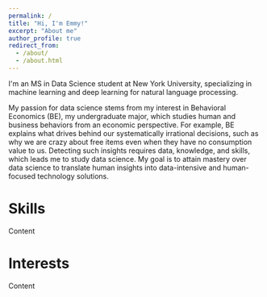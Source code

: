 ```yaml
---
permalink: /
title: "Hi, I'm Emmy!"
excerpt: "About me"
author_profile: true
redirect_from: 
  - /about/
  - /about.html
---
```

I'm an MS in Data Science student at New York University, specializing in machine learning and deep learning for natural language processing. 

My passion for data science stems from my interest in Behavioral Economics (BE), my undergraduate major, which studies human and business behaviors from an economic perspective. For example, BE explains what drives behind our systematically irrational decisions, such as why we are crazy about free items even when they have no consumption value to us. Detecting such insights requires data, knowledge, and skills, which leads me to study data science. My goal is to attain mastery over data science to translate human insights into data-intensive and human-focused technology solutions. 

Skills
======
Content

Interests
======
Content
